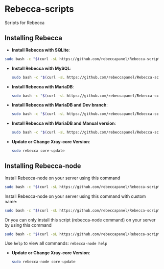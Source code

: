# Rebecca-scripts
Scripts for Rebecca

## Installing Rebecca
- **Install Rebecca with SQLite**:

```bash
sudo bash -c "$(curl -sL https://github.com/rebeccapanel/Rebecca-scripts/raw/master/rebecca.sh)" @ install
```

- **Install Rebecca with MySQL**:

  ```bash
  sudo bash -c "$(curl -sL https://github.com/rebeccapanel/Rebecca-scripts/raw/master/rebecca.sh)" @ install --database mysql
  ```

- **Install Rebecca with MariaDB**:

  ```bash
  sudo bash -c "$(curl -sL https://github.com/rebeccapanel/Rebecca-scripts/raw/master/rebecca.sh)" @ install --database mariadb
  ```
  
- **Install Rebecca with MariaDB and Dev branch**:

  ```bash
  sudo bash -c "$(curl -sL https://github.com/rebeccapanel/Rebecca-scripts/raw/master/rebecca.sh)" @ install --database mariadb --dev
  ```

- **Install Rebecca with MariaDB and Manual version**:

  ```bash
  sudo bash -c "$(curl -sL https://github.com/rebeccapanel/Rebecca-scripts/raw/master/rebecca.sh)" @ install --database mariadb --version v0.5.2
  ```

- **Update or Change Xray-core Version**:

  ```bash
  sudo rebecca core-update
  ```


## Installing Rebecca-node
Install Rebecca-node on your server using this command
```bash
sudo bash -c "$(curl -sL https://github.com/rebeccapanel/Rebecca-scripts/raw/master/rebecca-node.sh)" @ install
```
Install Rebecca-node on your server using this command with custom name:
```bash
sudo bash -c "$(curl -sL https://github.com/rebeccapanel/Rebecca-scripts/raw/master/rebecca-node.sh)" @ install --name rebecca-node2
```
Or you can only install this script (rebecca-node command) on your server by using this command
```bash
sudo bash -c "$(curl -sL https://github.com/rebeccapanel/Rebecca-scripts/raw/master/rebecca-node.sh)" @ install-script
```

Use `help` to view all commands:
```rebecca-node help```

- **Update or Change Xray-core Version**:

  ```bash
  sudo rebecca-node core-update
  ```
